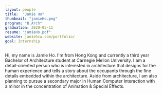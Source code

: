```yaml
---
layout: people
title:  "Jamie Ho"
thumbnail: "jamieHo.png"
program: "B.Arch"
graduation: 2020-05-11
resume: "jamieHo.pdf"
website: jamiehcw.com/portfolio/
goal: Internship
---
```


Hi, my name is Jamie Ho. I'm from Hong Kong and currently a third year Bachelor of Architecture student at Carnegie Mellon University. I am a detail-oriented person who is interested in architecture that designs for the human experience and tells a story about the occupants through the fine details embedded within the architecture. Aside from architecture, I am also planning to pursue a secondary major in Human Computer Interaction with a minor in the concentration of Animation & Special Effects.
